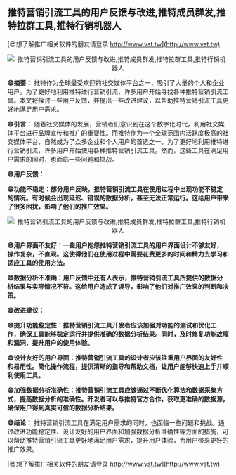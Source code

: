 ## **推特营销引流工具的用户反馈与改进,推特成员群发,推特拉群工具,推特行销机器人**

[😍想了解推广相关软件的朋友请登录 http://www.vst.tw](http://www.vst.tw)

 <center><img src="https://vst.tw/MP4/tuiguang/png/0.png" alt="推特营销引流工具的用户反馈与改进,推特成员群发,推特拉群工具,推特行销机器人"></center>

**😄摘要：**
推特作为全球最受欢迎的社交媒体平台之一，吸引了大量的个人和企业用户。为了更好地利用推特进行营销引流，许多用户开始寻找各种推特营销引流工具。本文将探讨一些用户反馈，并提出一些改进建议，以帮助推特营销引流工具更好地满足用户需求。

**😄引言：**
随着社交媒体的发展，营销者们意识到在这个数字化时代，利用社交媒体平台进行品牌宣传和推广的重要性。而推特作为一个全球范围内活跃度极高的社交媒体平台，自然成为了众多企业和个人用户的首选之一。为了更好地利用推特进行营销引流，许多用户开始使用各种推特营销引流工具。然而，这些工具在满足用户需求的同时，也面临一些问题和挑战。

**😄用户反馈：**

**😄功能不稳定：部分用户反映，推特营销引流工具在使用过程中出现功能不稳定的情况。有时候会出现延迟、错误的数据分析，甚至无法正常运行。这给用户带来了很多困扰，影响了他们的推广效果。**

 <center><img src="https://vst.tw/MP4/tuiguang/png/8.png" alt="推特营销引流工具的用户反馈与改进,推特成员群发,推特拉群工具,推特行销机器人"></center>

**😄用户界面不友好：一些用户抱怨推特营销引流工具的用户界面设计不够友好，操作复杂，不直观。这使得他们在使用过程中需要花费更多的时间和精力去学习和适应工具的使用方法。**

**😄数据分析不准确：用户反馈中还有人表示，推特营销引流工具所提供的数据分析结果与实际情况不符。这给用户造成了误导，影响了他们对推广效果的判断和决策。**

**😄改进建议：**

**😄提升功能稳定性：推特营销引流工具开发者应该加强对功能的测试和优化工作，确保工具能够稳定运行并提供准确的数据分析结果。同时，及时修复功能故障和漏洞，提升用户的使用体验。**

**😄设计友好的用户界面：推特营销引流工具的设计者应该注重用户界面的友好性和易用性。简化操作流程，提供清晰的指导和帮助文档，让用户能够快速上手并顺利使用工具。**

**😄加强数据分析准确性：推特营销引流工具应该通过不断优化算法和数据采集方式，提高数据分析的准确性。开发者可以与推特官方合作，获取更准确的数据源，确保用户得到真实可信的数据分析结果。**

**😄结论：**
推特营销引流工具在满足用户需求的同时，也面临一些问题和挑战。通过改进功能稳定性、设计友好的用户界面和加强数据分析准确性等方面的措施，可以帮助推特营销引流工具更好地满足用户需求，提升用户体验，为用户带来更好的推广效果。

[😍想了解推广相关软件的朋友请登录 http://www.vst.tw](http://www.vst.tw)



